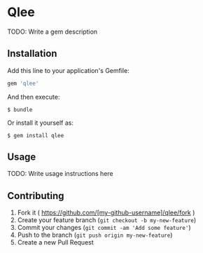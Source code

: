 # Qlee

TODO: Write a gem description

## Installation

Add this line to your application's Gemfile:

```ruby
gem 'qlee'
```

And then execute:

    $ bundle

Or install it yourself as:

    $ gem install qlee

## Usage

TODO: Write usage instructions here

## Contributing

1. Fork it ( https://github.com/[my-github-username]/qlee/fork )
2. Create your feature branch (`git checkout -b my-new-feature`)
3. Commit your changes (`git commit -am 'Add some feature'`)
4. Push to the branch (`git push origin my-new-feature`)
5. Create a new Pull Request

